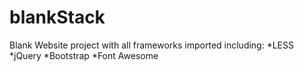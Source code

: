 blankStack
==========

Blank Website project with all frameworks imported including:
*LESS
*jQuery
*Bootstrap
*Font Awesome
